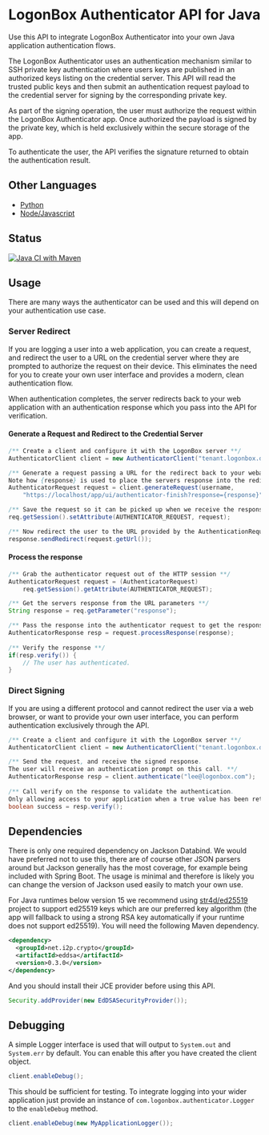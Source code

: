 # LogonBox Authenticator API for Java

Use this API to integrate LogonBox Authenticator into your own Java application authentication flows.  

The LogonBox Authenticator uses an authentication mechanism similar to SSH private key authentication where users keys are published in an authorized keys listing on the credential server. This API will read the trusted public keys and then submit an authentication request payload to the credential server for signing by the corresponding private key. 

As part of the signing operation, the user must authorize the request within the LogonBox Authenticator app. Once authorized the payload is signed by the private key, which is held exclusively within the secure storage of the app. 

To authenticate the user, the API verifies the signature returned to obtain the authentication result.

## Other Languages

 * [Python](https://github.com/nervepoint/logonbox-authenticator-python)
 * [Node/Javascript](https://github.com/nervepoint/logonbox-authenticator-nodejs)

## Status

[![Java CI with Maven](https://github.com/nervepoint/logonbox-authenticator-java/actions/workflows/maven.yml/badge.svg)](https://github.com/nervepoint/logonbox-authenticator-java/actions/workflows/maven.yml)

## Usage

There are many ways the authenticator can be used and this will depend on your authentication use case. 

### Server Redirect

If you are logging a user into a web application, you can create a request, and redirect the user to a URL on the credential server where they are prompted to authorize the request on their device. This eliminates the need for you to create your own user interface and provides a modern, clean authentication flow. 

When authentication completes, the server redirects back to your web application with an authentication response which you pass into the API for verification. 

#### Generate a Request and Redirect to the Credential Server
```java
/** Create a client and configure it with the LogonBox server **/
AuthenticatorClient client = new AuthenticatorClient("tenant.logonbox.directory");

/** Generate a request passing a URL for the redirect back to your webapp.
Note how {response} is used to place the servers response into the redirected URL **/
AuthenticatorRequest request = client.generateRequest(username,
    "https://localhost/app/ui/authenticator-finish?response={response}");

/** Save the request so it can be picked up when we receive the response **/
req.getSession().setAttribute(AUTHENTICATOR_REQUEST, request);

/** Now redirect the user to the URL provided by the AuthenticationRequest **/
response.sendRedirect(request.getUrl());
```

#### Process the response
```java
/** Grab the authenticator request out of the HTTP session **/
AuthenticatorRequest request = (AuthenticatorRequest) 
    req.getSession().getAttribute(AUTHENTICATOR_REQUEST);

/** Get the servers response from the URL parameters **/
String response = req.getParameter("response");

/** Pass the response into the authenticator request to get the response. **/
AuthenticatorResponse resp = request.processResponse(response);
			
/** Verify the response **/
if(resp.verify()) {
    // The user has authenticated.
}
```


### Direct Signing

If you are using a different protocol and cannot redirect the user via a web browser, or want to provide your own user interface, you can perform authentication exclusively through the API. 

```java
/** Create a client and configure it with the LogonBox server **/
AuthenticatorClient client = new AuthenticatorClient("tenant.logonbox.directory");

/** Send the request, and receive the signed response. 
The user will receive an authentication prompt on this call. **/
AuthenticatorResponse resp = client.authenticate("lee@logonbox.com");
	
/** Call verify on the response to validate the authentication. 
Only allowing access to your application when a true value has been returned. **/
boolean success = resp.verify();
```

## Dependencies

There is only one required dependency on Jackson Databind. We would have preferred not to use this, there are of course other JSON parsers around but Jackson generally has the most coverage, for example being included with Spring Boot. The usage is minimal and therefore is likely you can change the version of Jackson used easily to match your own use.

For Java runtimes below version 15 we recommend using [str4d/ed25519](https://github.com/str4d/ed25519-java) project to support ed25519 keys which are our preferred key algorithm (the app will fallback to using a strong RSA key automatically if your runtime does not support ed25519). You will need the following Maven dependency.

```xml
<dependency>
  <groupId>net.i2p.crypto</groupId>
  <artifactId>eddsa</artifactId>
  <version>0.3.0</version>
</dependency>
```

And you should install their JCE provider before using this API.

```java
Security.addProvider(new EdDSASecurityProvider());
```

## Debugging

A simple Logger interface is used that will output to `System.out` and `System.err` by default. You can enable this after you have created the client object.

```java
client.enableDebug();
```

This should be sufficient for testing. To integrate logging into your wider application just provide an instance of `com.logonbox.authenticator.Logger` to the `enableDebug` method.

```java
client.enableDebug(new MyApplicationLogger());
```
